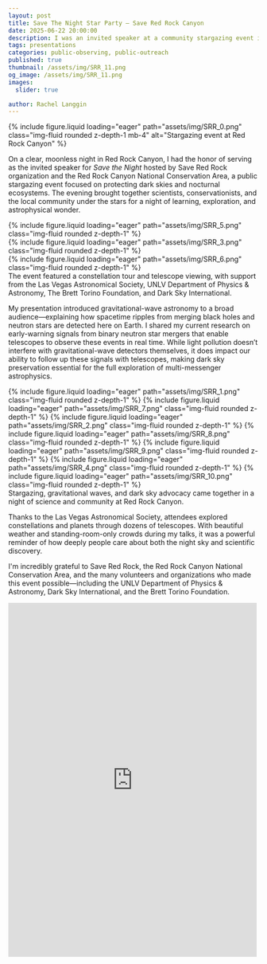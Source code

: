 ```yaml
---
layout: post
title: Save The Night Star Party – Save Red Rock Canyon
date: 2025-06-22 20:00:00
description: I was an invited speaker at a community stargazing event in Red Rock Canyon, where I shared the science of gravitational waves and the importance of protecting dark skies.
tags: presentations
categories: public-observing, public-outreach
published: true
thumbnail: /assets/img/SRR_11.png
og_image: /assets/img/SRR_11.png
images:
  slider: true

author: Rachel Langgin
---
```


{% include figure.liquid loading="eager" path="assets/img/SRR_0.png" class="img-fluid rounded z-depth-1 mb-4" alt="Stargazing event at Red Rock Canyon" %}

On a clear, moonless night in Red Rock Canyon, I had the honor of serving as the invited speaker for *Save the Night* hosted by Save Red Rock organization and the Red Rock Canyon National Conservation Area, a public stargazing event focused on protecting dark skies and nocturnal ecosystems. The evening brought together scientists, conservationists, and the local community under the stars for a night of learning, exploration, and astrophysical wonder.

<div class="row mt-3">
    <div class="col-sm mt-3 mt-md-0">
        {% include figure.liquid loading="eager" path="assets/img/SRR_5.png" class="img-fluid rounded z-depth-1" %}
    </div>
    <div class="col-sm mt-3 mt-md-0">
        {% include figure.liquid loading="eager" path="assets/img/SRR_3.png" class="img-fluid rounded z-depth-1" %}
    </div>
    <div class="col-sm mt-3 mt-md-0">
        {% include figure.liquid loading="eager" path="assets/img/SRR_6.png" class="img-fluid rounded z-depth-1" %}
    </div>
</div>
<div class="caption">
    The event featured a constellation tour and telescope viewing, with support from the Las Vegas Astronomical Society, UNLV Department of Physics & Astronomy, The Brett Torino Foundation, and Dark Sky International.
</div>

My presentation introduced gravitational-wave astronomy to a broad audience—explaining how spacetime ripples from merging black holes and neutron stars are detected here on Earth. I shared my current research on early-warning signals from binary neutron star mergers that enable telescopes to observe these events in real time. While light pollution doesn’t interfere with gravitational-wave detectors themselves, it does impact our ability to follow up these signals with telescopes, making dark sky preservation essential for the full exploration of multi-messenger astrophysics.

<swiper-container keyboard="true" navigation="true" pagination="true" pagination-clickable="true" pagination-dynamic-bullets="true" rewind="true">
  <swiper-slide>{% include figure.liquid loading="eager" path="assets/img/SRR_1.png" class="img-fluid rounded z-depth-1" %}</swiper-slide>
  <swiper-slide>{% include figure.liquid loading="eager" path="assets/img/SRR_7.png" class="img-fluid rounded z-depth-1" %}</swiper-slide>
  <swiper-slide>{% include figure.liquid loading="eager" path="assets/img/SRR_2.png" class="img-fluid rounded z-depth-1" %}</swiper-slide>
  <swiper-slide>{% include figure.liquid loading="eager" path="assets/img/SRR_8.png" class="img-fluid rounded z-depth-1" %}</swiper-slide>
  <swiper-slide>{% include figure.liquid loading="eager" path="assets/img/SRR_9.png" class="img-fluid rounded z-depth-1" %}</swiper-slide>
  <swiper-slide>{% include figure.liquid loading="eager" path="assets/img/SRR_4.png" class="img-fluid rounded z-depth-1" %}</swiper-slide>
  <swiper-slide>{% include figure.liquid loading="eager" path="assets/img/SRR_10.png" class="img-fluid rounded z-depth-1" %}</swiper-slide>
</swiper-container>
<div class="caption">
    Stargazing, gravitational waves, and dark sky advocacy came together in a night of science and community at Red Rock Canyon.
</div>

Thanks to the Las Vegas Astronomical Society, attendees explored constellations and planets through dozens of telescopes. With beautiful weather and standing-room-only crowds during my talks, it was a powerful reminder of how deeply people care about both the night sky and scientific discovery.

I'm incredibly grateful to Save Red Rock, the Red Rock Canyon National Conservation Area, and the many volunteers and organizations who made this event possible—including the UNLV Department of Physics & Astronomy, Dark Sky International, and the Brett Torino Foundation.

<iframe src="https://www.facebook.com/plugins/post.php?href=https%3A%2F%2Fwww.facebook.com%2FLVAstronomy%2Fposts%2Fpfbid02eZntQZr5dX3F3JraHubRd2v9P9q24qnaYEhptpF6L4Y6QnvFDup5eVGBaMausBZal&show_text=true&width=500" width="500" height="711" style="border:none;overflow:hidden" scrolling="no" frameborder="0" allowfullscreen="true" allow="autoplay; clipboard-write; encrypted-media; picture-in-picture; web-share"></iframe>

